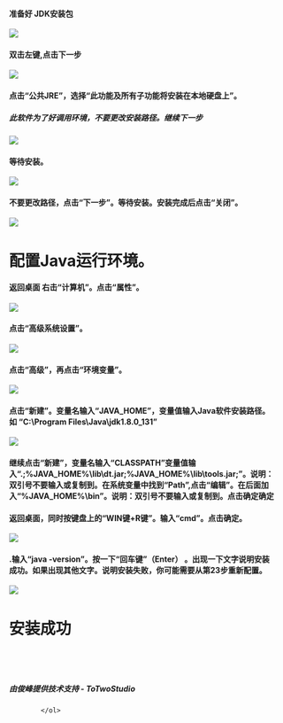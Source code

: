 <ol style="list-style: none;">
				<li><h4>准备好 JDK安装包</h4></li>
				<img src="img/1.png" />
				<li><h4>双击左键,点击下一步</h4></li>
				<img src="img/2.png" />
				<li><h4>点击“公共JRE”，选择“此功能及所有子功能将安装在本地硬盘上”。</h4><h5>此软件为了好调用环境，不要更改安装路径。继续下一步</h5></li>
				<img src="img/3.png" />
				<li><h4>等待安装。</h4></li>
					<img src="img/4.png" />
				<li><h4>不要更改路径，点击“下一步”。等待安装。安装完成后点击“关闭”。</h4></li>
				<img src="img/5.png" />
				<li><h1>配置Java运行环境。</h1></li>
				<li><h4>返回桌面    右击“计算机”。点击“属性”。</h4></li>
				<img src="img/6.png" />
				<li><h4>点击“高级系统设置”。</h4></li>
				<img src="img/7.png" />
				<li><h4>点击“高级”，再点击“环境变量”。</h4></li>
				<img src="img/8.png" />
				<li><h4>点击“新建”。变量名输入“<text>JAVA_HOME</text>”，变量值输入Java软件安装路径。如 “<text>C:\Program Files\Java\jdk1.8.0_131</text>”</h4></li>
				<img src="img/9.png" />
				<li><h4>继续点击“新建”，变量名输入“<text>CLASSPATH</text>”变量值输入“<text>.;%JAVA_HOME%\lib\dt.jar;%JAVA_HOME%\lib\tools.jar;</text>”。说明：双引号不要输入或复制到。在系统变量中找到“<text>Path</text>”,点击“编辑”。在后面加入“<text>%JAVA_HOME%\bin</text>”。说明：双引号不要输入或复制到。点击确定确定</h4></li>
				<li><h4>返回桌面，同时按键盘上的“WIN键+R键”。输入“cmd”。点击确定。</h4></li>
				<img src="img/10.png" />
				<li><h4>.输入“java -version”。按一下“回车键”（Enter） 。出现一下文字说明安装成功。如果出现其他文字。说明安装失败，你可能需要从第23步重新配置。</h4></li>
				<img src="img/11.png" />
				<li><h1>安装成功</h4></li>
				<li><h5 style="margin-top: 5rem;">由俊峰提供技术支持 - ToTwoStudio</h4></li>

		
			</ol>
